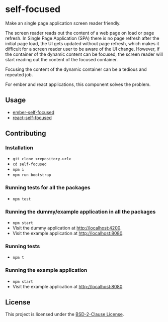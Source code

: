 self-focused
==============================================================================

Make an single page application screen reader friendly.

The screen reader reads out the content of a web page on load or page refresh.
In Single Page Application (SPA) there is no page refresh after the initial page load, the UI gets updated without page refresh, which makes it difficult for a screen reader user to be aware of the UI change.
However, if the container of the dynamic content can be focused, the screen reader will start reading out the content of the focused container.

Focusing the content of the dynamic container can be a tedious and repeated job.

For ember and react applications, this component solves the problem.

Usage
------------------------------------------------------------------------------

- [ember-self-focused](packages/ember-self-focused/README.md)
- [react-self-focused](packages/react-self-focused/README.md)

Contributing
------------------------------------------------------------------------------

### Installation

* `git clone <repository-url>`
* `cd self-focused`
* `npm i`
* `npm run bootstrap`


### Running tests for all the packages

* `npm test`

### Running the dummy/example application in all the packages

* `npm start`
* Visit the dummy application at [http://localhost:4200](http://localhost:4200).
* Visit the example application at [http://localhost:8080](http://localhost:8080).

### Running tests

* `npm t`

### Running the example application

* `npm start`
* Visit the example application at [http://localhost:8080](http://localhost:8080).

License
------------------------------------------------------------------------------

This project is licensed under the [BSD-2-Clause License](LICENSE).
